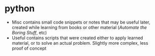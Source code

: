 # python
+ Misc contains small code snippets or notes that may be useful later, created while learning from books or other material (*Automate the Boring Stuff*, etc)
+ Useful contains scripts that were created either to apply learned material, or to solve an actual problem. Slightly more complex, less proof of concept

